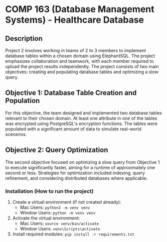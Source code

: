 # COMP 163 (Database Management Systems) - Healthcare Database

## Description

Project 2 involves working in teams of 2 to 3 members to implement database tables within a chosen domain using ElephantSQL. The project emphasizes collaboration and teamwork, with each member required to upload the project results independently. The project consists of two main objectives: creating and populating database tables and optimizing a slow query.

## Objective 1: Database Table Creation and Population

For this objective, the team designed and implemented two database tables relevant to their chosen domain. At least one attribute in one of the tables was encrypted using PostgreSQL's encryption functions. The tables were populated with a significant amount of data to simulate real-world scenarios.

## Objective 2: Query Optimization

The second objective focused on optimizing a slow query from Objective 1 to execute significantly faster, aiming for a runtime of approximately one second or less. Strategies for optimization included indexing, query refinement, and considering distributed databases where applicable.

### Installation (How to run the project)

1. Create a virtual environment (if not created already):
   - Mac Users: `python3 -m venv venv`
   - Window Users: `python -m venv venv`
2. Activate the virtual environment:
   - Mac Users: `source venv/bin/activate`
   - Window Users: `venv\Scripts\activate`
3. Install required modules: `pip install -r requirements.txt`
